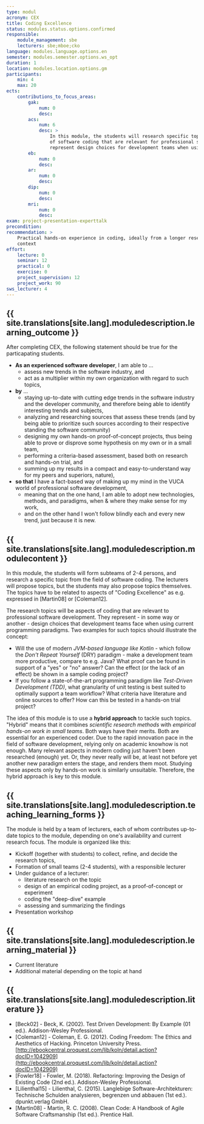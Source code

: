 ```yaml
---
type: modul
acronym: CEX
title: Coding Excellence
status: modules.status.options.confirmed
responsible: 
    module_management: sbe
    lecturers: sbe;mboe;cko    
language: modules.language.options.en
semester: modules.semester.options.ws_opt
duration: 1
location: modules.location.options.gm
participants: 
    min: 4
    max: 20
ects: 
    contributions_to_focus_areas:
        gak: 
            num: 0
            desc:
        acs: 
            num: 6
            desc: >
                In this module, the students will research specific topics from the field
                of software coding that are relevant for professional software development; these topics
                represent design choices for development teams when using current programming paradigms 
        eb: 
            num: 0
            desc:
        ar: 
            num: 0
            desc:
        dip: 
            num: 0
            desc:
        mri: 
            num: 0
            desc:
exam: project-presentation-experttalk
precondition: 
recommendation: >
    Practical hands-on experience in coding, ideally from a longer research activity or from a business
    context 
effort:
    lecture: 0
    seminar: 12
    practical: 0
    exercise: 0
    project_supervision: 12
    project_work: 90
sws_lecturer: 4  
---
```




## {{ site.translations[site.lang].moduledescription.learning_outcome }}
<!-- Learning Outcome -->

After completing CEX, the following statement should be true for the particapating students. 

* **As an experienced software developer**, I am able to ...
    * assess new trends in the software industry, and
    * act as a multiplier within my own organization with regard to such topics,  
* **by** ...
    * staying up-to-date with cutting edge trends in the software industry and the developer community,
        and therefore being able to identify interesting trends and subjects,  
    * analyzing and researching sources that assess these trends (and by being able to
        prioritize such sources according to their respective standing the software community)
    * designing my own hands-on proof-of-concept projects, thus being able to prove or disprove some
        hypothesis on my own or in a small team,     
    * performing a criteria-based assessment, based both on research and hands-on trial, and
    * summing up my results in a compact and easy-to-understand way for my peers and superiors, 
    nature), 
* **so that** I have a fact-based way of making up my mind in the VUCA world of professional software 
    development,
    * meaning that on the one hand, I am able to adopt new technologies, methods, and paradigms, 
        when & where they make sense for my work, 
    * and on the other hand I won't follow blindly each and every new trend, just because it is new.  



  
## {{ site.translations[site.lang].moduledescription.modulecontent }}
<!-- Modulinhalt -->

In this module, the students will form subteams of 2-4 persons, and research a specific topic from the field
of software coding. The lecturers will propose topics, but the students may also propose topics
themselves. The topics have to be related to aspects of "Coding Excellence" as e.g. expressed in [Martin08] 
or [Coleman12].

The research topics will be aspects of coding that are relevant to professional software development. 
They represent - in some way or another - design choices that development teams face when using
current programming paradigms. Two examples for such topics should illustrate the concept:

* Will the use of modern *JVM-based language like Kotlin* - which follow the *Don't Repeat Yourself* (DRY) 
    paradigm - make a development team more productive, compare to e.g. Java? What proof can be found 
    in support of a "yes" or "no" answer? Can the effect (or the lack of an effect) be shown in a 
    sample coding project?  
* If you follow a state-of-the-art programming paradigm like *Test-Driven Development (TDD)*, what granularity
    of unit testing is best suited to optimally support a team workflow? What criteria have literature and 
    online sources to offer? How can this be tested in a hands-on trial project? 

The idea of this module is to use a **hybrid approach** to tackle such topics. 
"Hybrid" means that it combines *scientific research methods* with *empirical hands-on work in small teams*. 
Both ways have their merits. Both are essential for an experienced coder. Due to the rapid innovation 
pace in the field of software development, relying only on academic knowhow is not enough. 
Many relevant aspects in modern coding just haven't been researched (enough) yet. Or, they never really 
will be, at least not before yet another new paradigm enters the stage, and renders them moot. 
Studying these aspects only by hands-on work is similarly unsuitable. Therefore, the hybrid 
approach is key to this module.  



## {{ site.translations[site.lang].moduledescription.teaching_learning_forms }}
<!-- Lehr- und Lernformen -->

The module is held by a team of lecturers, each of whom contributes up-to-date topics to the module, 
depending on one's availability and current research focus. The module is organized like this:  

* Kickoff (together with students) to collect, refine, and decide the research topics,
* Formation of small teams (2-4 students), with a responsible lecturer
* Under guidance of a lecturer:
    * literature research on the topic
    * design of an empirical coding project, as a proof-of-concept or experiment
    * coding the "deep-dive" example
    * assessing and summarizing the findings
* Presentation workshop



## {{ site.translations[site.lang].moduledescription.learning_material }}
<!-- Zur Verfügung gestelltes Lehrmaterial -->

* Current literature
* Additional material depending on the topic at hand


## {{ site.translations[site.lang].moduledescription.literature }}
<!-- Weiterführende Literatur -->

* [Beck02] - Beck, K. (2002). Test Driven Development: By Example (01 ed.). Addison-Wesley Professional.
* [Coleman12] - Coleman, E. G. (2012). Coding Freedom: The Ethics and Aesthetics of Hacking. 
    Princeton University Press. [http://ebookcentral.proquest.com/lib/koln/detail.action?docID=1042909](http://ebookcentral.proquest.com/lib/koln/detail.action?docID=1042909)
* [Fowler18] - Fowler, M. (2018). Refactoring: Improving the Design of Existing Code (2nd ed.). 
    Addison-Wesley Professional.
* [Lilienthal15] - Lilienthal, C. (2015). Langlebige Software-Architekturen: Technische Schulden analysieren, 
    begrenzen und abbauen (1st ed.). dpunkt.verlag GmbH.
* [Martin08] - Martin, R. C. (2008). Clean Code: A Handbook of Agile Software Craftsmanship (1st ed.). Prentice Hall.

